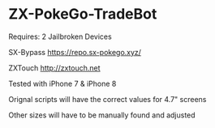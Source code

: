 # ZX-PokeGo-TradeBot
Requires: 
2 Jailbroken Devices   

SX-Bypass https://repo.sx-pokego.xyz/ 

ZXTouch http://zxtouch.net 

Tested with iPhone 7 & iPhone 8 

Orignal scripts will have the correct values for 4.7" screens 

Other sizes will have to be manually  found and adjusted



